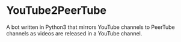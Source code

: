 # YouTube2PeerTube
A bot written in Python3 that mirrors YouTube channels to PeerTube channels as videos are released in a YouTube channel.
